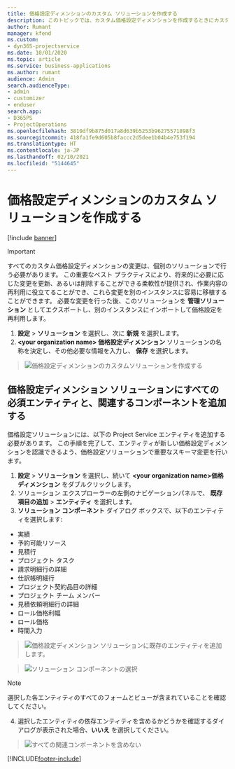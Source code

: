 ```yaml
---
title: 価格設定ディメンションのカスタム ソリューションを作成する
description: このトピックでは、カスタム価格設定ディメンションを作成するときにカスタム ソリューションを作成する方法について説明します。
author: Rumant
manager: kfend
ms.custom:
- dyn365-projectservice
ms.date: 10/01/2020
ms.topic: article
ms.service: business-applications
ms.author: rumant
audience: Admin
search.audienceType:
- admin
- customizer
- enduser
search.app:
- D365PS
- ProjectOperations
ms.openlocfilehash: 3810df9b875d017a8d639b5253b96275571898f3
ms.sourcegitcommit: 418fa1fe9d605b8faccc2d5dee1b04b4e753f194
ms.translationtype: HT
ms.contentlocale: ja-JP
ms.lasthandoff: 02/10/2021
ms.locfileid: "5144645"
---
```

# <a name="create-custom-solutions-for-pricing-dimensions"></a>価格設定ディメンションのカスタム ソリューションを作成する

[!include [banner](../includes/psa-now-project-operations.md)]

> [!IMPORTANT]
> すべてのカスタム価格設定ディメンションの変更は、個別のソリューションで行う必要があります。 この重要なベスト プラクティスにより、将来的に必要に応じた変更を更新、あるいは削除することができる柔軟性が提供され、作業内容の再利用に役立てることができ、これら変更を別のインスタンスに容易に移植することができます。 必要な変更を行った後、このソリューションを **管理ソリューション** としてエクスポートし、別のインスタンスにインポートして価格設定を再利用します。

1. **設定** > **ソリューション** を選択し、次に **新規** を選択します。 
2. **\<your organization name> 価格設定ディメンション** ソリューションの名称を決定し、その他必要な情報を入力し、 **保存** を選択します。

> ![価格設定ディメンションのカスタムソリューションを作成する](media/Creation-of-custom-pricing-dimension-solution.PNG)
  
## <a name="add-all-required-entities-and-related-components-to-the-pricing-dimension-solution"></a>価格設定ディメンション ソリューションにすべての必須エンティティと、関連するコンポーネントを追加する
価格設定ソリューションには、以下の Project Service エンティティを追加する必要があります。 この手順を完了して、エンティティが新しい価格設定ディメンションを認識できるよう、価格設定ソリューションで重要なスキーマ変更を行います。

1. **設定** > **ソリューション** を選択し、続いて **\<your organization name>価格ディメンション** をダブルクリックします。 
2. ソリューション エクスプローラーの左側のナビゲーションパネルで、 **既存項目の追加** > **エンティティ** を選択します。
3. **ソリューション コンポーネント** ダイアログ ボックスで、以下のエンティティを選択します:

- 実績
- 予約可能リソース
- 見積行
- プロジェクト タスク
- 請求明細行の詳細
- 仕訳帳明細行
- プロジェクト契約品目の詳細
- プロジェクト チーム メンバー
- 見積依頼明細行の詳細
- ロール価格利幅
- ロール価格 
- 時間入力 

> ![価格設定ディメンション ソリューションに既存のエンティティを追加します。](media/Existing-entities-to-PD-solution.png)

> ![ソリューション コンポーネントの選択](media/Dimension-Components.png)

> [!NOTE]
> 選択した各エンティティのすべてのフォームとビューが含まれていることを確認してください。

4. 選択したエンティティの依存エンティティを含めるかどうかを確認するダイアログが表示された場合、**いいえ** を選択してください。

> ![すべての関連コンポーネントを含めない](media/Do-not-include-required.png)




[!INCLUDE[footer-include](../includes/footer-banner.md)]